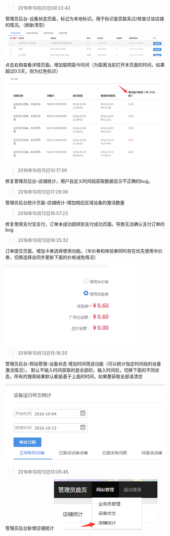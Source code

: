 >2016年10月20日09:22:42

  管理员后台-设备状态页面，标记为本地标识。用于标识是否联系过/核查过该店铺的情况。（刷新清空）


   ![](/assets/QQ截图20161020092351.png)

   点击右侧查看详情页面。增加联网距今时间（为距离当前打开本页面的时间，如果超过0.5天，则为红色标识）


   ![](/assets/QQ截图20161020092523.png)


> 2016年10月15日10:17:59

  修复管理员后台-店铺统计，用户自定义时间段获取数据显示不正确的bug。


> 2016年10月13日17:29:06

  管理员后台统计页面-店铺统计-增加相应区域设备的激活数量

> 2016年10月13日16:57:23

 修复使用支付宝支付，订单未成功跳转到支付成功页面。导致无法确认支付订单的bug

> 2016年10月13日16:25:32

  订单提交页面，增加卡券选择使用功能。（半价券和体验券同时存在优先使用半价券，切换选择会同步更新下面的价格减免情况）


![](/assets/12.png)

> 2016年10月13日15:16:20

管理员后台-网站管理-设备状态 增加时间筛选功能（可以统计指定时间段的设备激活情况）。 默认不输入时间获取的是全部的，输入时间后，切换下面的不同状态，所有的搜索结果默认都是基于上面的时间，如果要获取全部请清空


 ![](/assets/QQ截图20161013151725.png)

> 2016年10月13日13:05:45

管理员后台新增店铺统计![](/assets/QQ截图20161013130350.png)